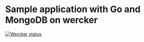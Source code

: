 # Sample application with Go and MongoDB on wercker

[![Wercker
status](https://app.wercker.com/status/559eb938151682c46e0518d4775ef167/m)](https://app.wercker.com/project/bykey/559eb938151682c46e0518d4775ef167)
